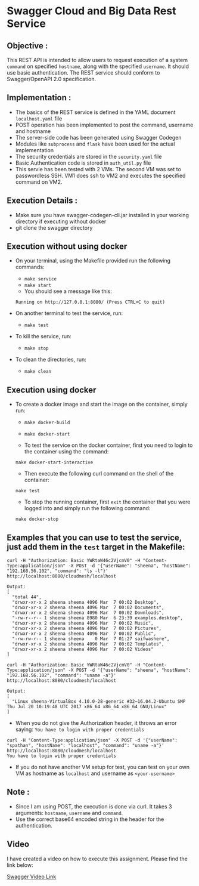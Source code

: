 # Swagger Cloud and Big Data Rest Service

## Objective :

This REST API is intended to allow users to request execution of a system `command` on specified `hostname`, along with the 
specified `username`. 
It should use basic authentication.
The REST service should conform to Swagger/OpenAPI 2.0 specification. 

## Implementation :
* The basics of the REST service is defined in the YAML document `localhost.yaml` file
* POST operation has been implemented to post the command, username and hostname
* The server-side code has been generated using Swagger Codegen
* Modules like `subprocess` and `flask` have been used for the actual implementation
* The security credentials are stored in the `security.yaml` file
* Basic Authentication code is stored in `auth_util.py` file
* This servie has been tested with 2 VMs. The second VM was set to passwordless SSH. VM1 does ssh to VM2 and executes the specified command on VM2.

## Execution Details :
* Make sure you have swagger-codegen-cli.jar installed in your working directory if executing without docker
* git clone the swagger directory

## Execution without using docker 
* On your terminal, using the Makefile provided run the following commands:
  * `make service`
  * `make start`
  * You should see a message like this:
  ``` 
  Running on http://127.0.0.1:8080/ (Press CTRL+C to quit)
  ```
* On another terminal to test the service, run:
    * `make test`
    
* To kill the service, run:
  * `make stop`
  
* To clean the directories, run:
  * `make clean`
  
## Execution using docker
* To create a docker image and start the image on the container, simply run:
  * `make docker-build`
  * `make docker-start`
  
  * To test the service on the docker container, first you need to login to the container using the command:
  
  `make docker-start-interactive`
  
  * Then execute the following curl command on the shell of the container:
  
  `make test`
  
  * To stop the running container, first `exit` the container that you were logged into and simply run the following command:
  
  `make docker-stop`
  
## Examples that you can use to test the service, just add them in the `test` target in the Makefile:
```
curl -H "Authorization: Basic YWRtaW46c2VjcmV0" -H "Content-Type:application/json" -X POST -d '{"userName": "sheena", "hostName": "192.168.56.102", "command": "ls -l"}' http://localhost:8080/cloudmesh/localhost

Output:
[
  "total 44",
  "drwxr-xr-x 2 sheena sheena 4096 Mar  7 00:02 Desktop",
  "drwxr-xr-x 2 sheena sheena 4096 Mar  7 00:02 Documents",
  "drwxr-xr-x 2 sheena sheena 4096 Mar  7 00:02 Downloads",
  "-rw-r--r-- 1 sheena sheena 8980 Mar  6 23:39 examples.desktop",
  "drwxr-xr-x 2 sheena sheena 4096 Mar  7 00:02 Music",
  "drwxr-xr-x 2 sheena sheena 4096 Mar  7 00:02 Pictures",
  "drwxr-xr-x 2 sheena sheena 4096 Mar  7 00:02 Public",
  "-rw-rw-r-- 1 sheena sheena    0 Mar  7 01:27 saifwashere",
  "drwxr-xr-x 2 sheena sheena 4096 Mar  7 00:02 Templates",
  "drwxr-xr-x 2 sheena sheena 4096 Mar  7 00:02 Videos"
]
```

```
curl -H "Authorization: Basic YWRtaW46c2VjcmV0" -H "Content-Type:application/json" -X POST -d '{"userName": "sheena", "hostName": "192.168.56.102", "command": "uname -a"}' http://localhost:8080/cloudmesh/localhost

Output:
[
  "Linux sheena-VirtualBox 4.10.0-28-generic #32~16.04.2-Ubuntu SMP Thu Jul 20 10:19:48 UTC 2017 x86_64 x86_64 x86_64 GNU/Linux"
]
```

* When you do not give the Authorization header, it throws an error saying: `You have to login with proper credentials`
```
curl -H "Content-Type:application/json" -X POST -d '{"userName": "spathan", "hostName": "localhost", "command": "uname -a"}' http://localhost:8080/cloudmesh/localhost
You have to login with proper credentials
```

* If you do not have another VM setup for test, you can test on your own VM as hostname as `localhost` and username as `<your-username>`

## Note :
* Since I am using POST, the execution is done via curl. It takes 3 arguments: `hostname`, `username` and `command`.
* Use the correct base64 encoded string in the header for the authentication.

## Video

I have created a video on how to execute this assignment. Please find the link below:

[Swagger Video Link](https://iu.box.com/s/g689mm5q33j1h9idwmyend0jtxs2evkj)
